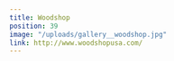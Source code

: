 ```yaml
---
title: Woodshop
position: 39
image: "/uploads/gallery__woodshop.jpg"
link: http://www.woodshopusa.com/
---
```


